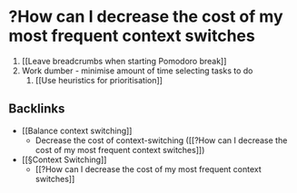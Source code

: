 # ?How can I decrease the cost of my most frequent context switches
1. [[Leave breadcrumbs when starting Pomodoro break]]
2. Work dumber - minimise amount of time selecting tasks to do
	1. [[Use heuristics for prioritisation]]

## Backlinks
* [[Balance context switching]]
	* Decrease the cost of context-switching ([[?How can I decrease the cost of my most frequent context switches]])
* [[§Context Switching]]
	* [[?How can I decrease the cost of my most frequent context switches]]

<!-- #p1 -->

<!-- {BearID:0B70246B-8CE5-46FB-B75C-9190987E865E-4122-00000567E66F548F} -->
